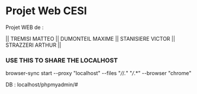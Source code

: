 # Projet Web CESI

Projet WEB de :

|| TREMISI MATTEO || DUMONTEIL MAXIME || STANISIERE VICTOR || STRAZZERI ARTHUR ||

### USE THIS TO SHARE THE LOCALHOST


browser-sync start --proxy "localhost" --files "*/*/*.*" "*/*.*" --browser "chrome"

 
 DB : 
 localhost/phpmyadmin/#

